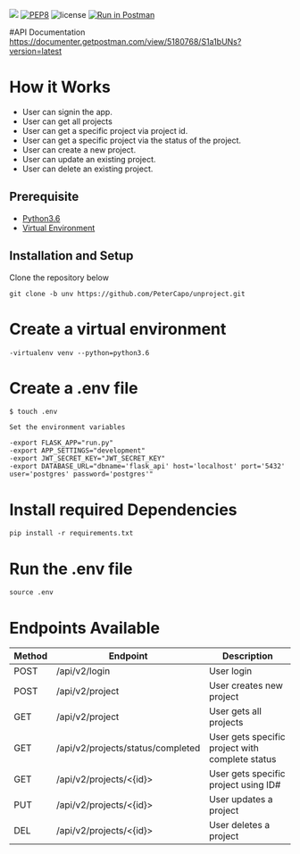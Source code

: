 <a href="https://codeclimate.com/github/PeterCapo/unproject/maintainability"><img src="https://api.codeclimate.com/v1/badges/a00cd6fcca4971755dc8/maintainability" /></a>
[![PEP8](https://img.shields.io/badge/code%20style-pep8-orange.svg)](https://www.python.org/dev/peps/pep-0008/)
![license](https://img.shields.io/github/license/mashape/apistatus.svg)
[![Run in Postman](https://run.pstmn.io/button.svg)](https://app.getpostman.com/run-collection/0ce6e75c10d41ae8f3b7)

#API Documentation
https://documenter.getpostman.com/view/5180768/S1a1bUNs?version=latest


# How it Works
- User can signin the app. 
- User can get all projects
- User can get a specific project via project id.
- User can get a specific project via the status of the project. 
- User can create a new project.
- User can update an existing project.
- User can delete an existing project.


## Prerequisite

- [Python3.6](https://www.python.org/downloads/release/python-365/)
- [Virtual Environment](https://virtualenv.pypa.io/en/stable/installation/)

## Installation and Setup

Clone the repository below

```
git clone -b unv https://github.com/PeterCapo/unproject.git
```
# Create a virtual environment

    -virtualenv venv --python=python3.6


# Create a .env file

    $ touch .env

    Set the environment variables

    -export FLASK_APP="run.py"
    -export APP_SETTINGS="development"
    -export JWT_SECRET_KEY="JWT_SECRET_KEY"
    -export DATABASE_URL="dbname='flask_api' host='localhost' port='5432' user='postgres' password='postgres'"



# Install required Dependencies

    pip install -r requirements.txt

# Run the .env file

    source .env

# Endpoints Available

| Method | Endpoint                         | Description                           | 
| ------ | -------------------------------  | ------------------------------------- | 
| POST   | /api/v2/login                    | User login                            | 
| POST   | /api/v2/project                  | User creates new project              | 
| GET    | /api/v2/project                  | User gets all  projects               | 
| GET    | /api/v2/projects/status/completed| User gets specific project with complete status            | 
| GET    | /api/v2/projects/<{id}>          | User gets specific project  using  ID#|  
| PUT    | /api/v2/projects/<{id}>          | User updates a project                | 
| DEL    | /api/v2/projects/<{id}>          | User deletes a project                | 